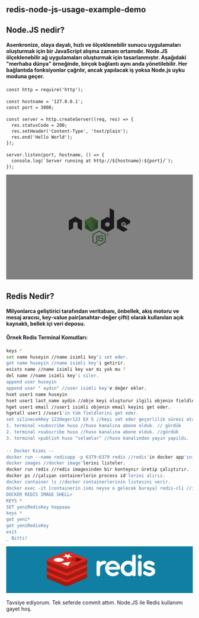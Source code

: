## redis-node-js-usage-example-demo

## Node.JS nedir?
#### Asenkronize, olaya dayalı, hızlı ve ölçeklenebilir sunucu uygulamaları oluşturmak için bir JavaScript alışma zamanı ortamıdır. Node.JS ölçeklenebilir ağ uygulamaları oluşturmak için tasarlanmıştır. Aşağıdaki "merhaba dünya" örneğinde, birçok bağlantı aynı anda yönetilebilir. Her bağlantıda fonksiyonlar çağrılır, ancak yapılacak iş yoksa Node.js uyku moduna geçer.

```node
const http = require('http');

const hostname = '127.0.0.1';
const port = 3000;

const server = http.createServer((req, res) => {
  res.statusCode = 200;
  res.setHeader('Content-Type', 'text/plain');
  res.end('Hello World');
});

server.listen(port, hostname, () => {
  console.log(`Server running at http://${hostname}:${port}/`);
});
```

![Node.JS](nodejs.jpg "Node.JS")

## Redis Nedir?
#### Milyonlarca geliştirici tarafından veritabanı, önbellek, akış motoru ve mesaj aracısı, key-value pair(anahtar-değer çifti) olarak kullanılan açık kaynaklı, bellek içi veri deposu.
#### Örnek Redis Terminal Komutları:
```bash
keys * 
set name huseyin //name isimli key'i set eder.
get name huseyin //name isimli key'i getirir. 
exists name //name isimli key var mı yok mu ?
del name //name isimli key'i siler.
append user huseyin
append user " aydın" //user isimli key'e değer ekler.
hset user1 name huseyin
hset user1 last_name aydin //obje keyi oluşturur ilgili objenin fieldlerini ekler.
hget user1 email //user1 isimli objenin email keyini get eder.
hgetall user1 //user1'in tüm fieldlerini get eder.
set silinecekKey 123deger123 EX 5 //keyi set eder geçerlilik süresi atar. süre bitince silinir.
1. terminal >subscribe huso //huso kanalına abone olduk. // gördük
2. terminal >subscribe huso //huso kanalına abone olduk. //gördük
3. terminal >publish huso "selamlar" //huso kanalından yayın yapıldı.

-- Docker Kısmı --
docker run --name redisapp -p 6379:6379 redis //redis'in docker app'ını indiriyor ve çalıştırıyor.
docker images //docker image'lerini listeler.
docker run redis //redis imagesinden bir konteynır üretip çalıştırır.
docker ps //çalışan containerlerin process id'lerini alırız.
docker container ls //docker containerlerinin listesini verir.
docker exec -it [containerin ismi neyse o gelecek buraya] redis-cli //ilgili containerin üstünde redis-cli komutunu çalıştırdık.
DOCKER REDIS IMAGE SHELL>
KEYS * 
SET yeniRedisKey hoppaaa
keys *
get yeni*
get yeniRedisKey
exit
_ Bitti!
```
![Redis](redis.jpg "image Title")


Tavsiye ediyorum. Tek seferde commit attım.
Node.JS ile Redis kullanımı gayet hoş.
